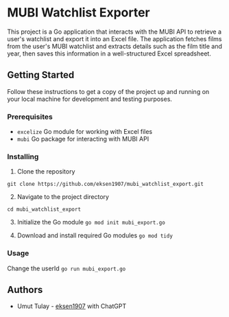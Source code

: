 # MUBI Watchlist Exporter

This project is a Go application that interacts with the MUBI API to retrieve a user's watchlist and export it into an Excel file. The application fetches films from the user's MUBI watchlist and extracts details such as the film title and year, then saves this information in a well-structured Excel spreadsheet.

## Getting Started

Follow these instructions to get a copy of the project up and running on your local machine for development and testing purposes.

### Prerequisites

- `excelize` Go module for working with Excel files
- `mubi` Go package for interacting with MUBI API

### Installing

1. Clone the repository

`git clone https://github.com/eksen1907/mubi_watchlist_export.git`

2. Navigate to the project directory

`cd mubi_watchlist_export`

3. Initialize the Go module
`go mod init mubi_export.go`

4. Download and install required Go modules
`go mod tidy`

### Usage

Change the userId
`go run mubi_export.go`

## Authors

* Umut Tulay - [eksen1907](https://github.com/eksen1907) with ChatGPT
